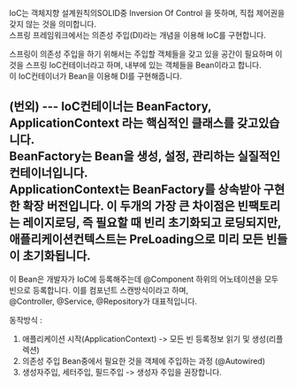 IoC는 객체지향 설계원칙의SOLID중 Inversion Of Control 을 뜻하며, 직접 제어권을 갖지 않는 것을 의미합니다.  
스프링 프레임워크에서는 의존성 주입(DI)라는 개념을 이용해 IoC를 구현합니다.  

스프링이 의존성 주입을 하기 위해서는 주입할 객체들을 갖고 있을 공간이 필요하며 이것을 스프링 IoC컨테이너라고 하며, 내부에 있는 객체들을 Bean이라고 합니다.  
이 IoC컨테이너가 Bean을 이용해 DI를 구현해줍니다.
  
(번외) ---
IoC컨테이너는 BeanFactory, ApplicationContext 라는 핵심적인 클래스를 갖고있습니다.  
BeanFactory는 Bean을 생성, 설정, 관리하는 실질적인 컨테이너입니다.  
ApplicationContext는 BeanFactory를 상속받아 구현한 확장 버전입니다.
이 두개의 가장 큰 차이점은 빈팩토리는 레이지로딩, 즉 필요할 때 빈리 초기화되고 로딩되지만, 애플리케이션컨텍스트는 PreLoading으로 미리 모든 빈들이 초기화됩니다.  
---
  
이 Bean은 개발자가 IoC에 등록해주는데 @Component 하위의 어노테이션을 모두 빈으로 등록합니다. 이를 컴포넌트 스캔방식이라고 하며,  
@Controller, @Service, @Repository가 대표적입니다.  

동작방식 :
1. 애플리케이션 시작(ApplicationContext) -> 모든 빈 등록정보 읽기 및 생성(리플렉션)
2. 의존성 주입 Bean중에서 필요한 것을 객체에 주입하는 과정 (@Autowired)
3. 생성자주입, 세터주입, 필드주입 -> 생성자 주입을 권장합니다.